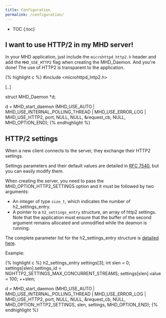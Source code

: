 ```yaml
---
title: Configuration
permalink: /configuration/
---
```


* TOC
{:toc}

## I want to use HTTP/2 in my MHD server!

In your MHD application, just include the ``microhttpd_http2.h``
header and add the ``MHD_USE_HTTP2`` flag when creating the MHD_Daemon.
And you're done! The use of HTTP2 is transparent to the application.

{% highlight c %}
#include <microhttpd_http2.h>

[..]

struct MHD_Daemon *d;

d = MHD_start_daemon (MHD_USE_AUTO | MHD_USE_INTERNAL_POLLING_THREAD | MHD_USE_ERROR_LOG | MHD_USE_HTTP2,
                      port,
                      NULL, NULL, &request_cb, NULL,
                      MHD_OPTION_END);
{% endhighlight %}



## HTTP/2 settings

When a new client connects to the server, they exchange their HTTP2 settings.

Settings parameters and their default values are detailed in
[RFC 7540](https://tools.ietf.org/html/rfc7540#section-6.5.2), but
you can easily modify them.

When creating the server, you need to pass the MHD_OPTION_HTTP2_SETTINGS option
and it must be followed by two arguments:
 - An integer of type `size_t`, which indicates the number of
   h2_settings_entry.
 - A pointer to a `h2_settings_entry` structure, an array of http2
   settings.
Note that the application must ensure that the buffer of the
second argument remains allocated and unmodified while the
deamon is running.

The complete parameter list for the h2_settings_entry structure is
[detailed here](https://nghttp2.org/documentation/enums.html?#c.nghttp2_settings_id).

Example:

{% highlight c %}
h2_settings_entry settings[3];
int slen = 0;
settings[slen].settings_id = NGHTTP2_SETTINGS_MAX_CONCURRENT_STREAMS;
settings[slen].value = 100;
++slen;

d = MHD_start_daemon (MHD_USE_AUTO | MHD_USE_INTERNAL_POLLING_THREAD | MHD_USE_ERROR_LOG | MHD_USE_HTTP2,
                      port,
                      NULL, NULL, &request_cb, NULL,
                      MHD_OPTION_HTTP2_SETTINGS, slen, settings,
                      MHD_OPTION_END);
{% endhighlight %}
